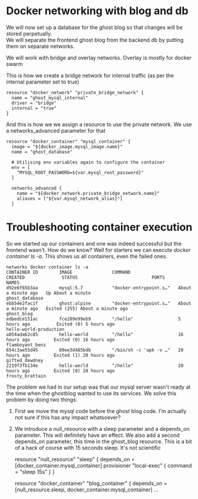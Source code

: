 # Docker networking with blog and db

We will now set up a database for the ghost blog so that changes will be stored perpetually.
<br>
We will separate the frontend ghost blog from the backend db by putting them on separate networks.


We will work with bridge and overlay networks.
Overlay is mostly for docker swarm

This is how we create a bridge network for internal traffic
(as per the internal parameter set to true)
    
    resource "docker_network" "private_bridge_network" {
      name = "ghost_mysql_internal"
      driver = "bridge"
      internal = "true"
    }

And this is how we we assign a resource to use the private network.
We use a networks_advanced parameter for that    
    
    resource "docker_container" "mysql_container" {
      image = "${docker_image.mysql_image.name}"
      name = "ghost_database"
    
      # Utilising env variables again to configure the container
      env = [
        "MYSQL_ROOT_PASSWORD=${var.mysql_root_password}"
      ]
    
      networks_advanced {
        name = "${docker_network.private_bridge_network.name}"
        aliases = ["${var.mysql_network_alias}"]
      }
      
# Troubleshooting container execution
So we started up our containers and one was indeed successful but the frontend wasn't.
How do we know?
Well for starters we can execute *docker container ls -a*. This shows us all containers, even the failed ones.

    networks docker container ls -a
    CONTAINER ID        IMAGE               COMMAND                  CREATED              STATUS                            PORTS               NAMES
    d92e6f65b3aa        mysql:5.7           "docker-entrypoint.s…"   About a minute ago   Up About a minute                                     ghost_database
    ebb54e2fac1f        ghost:alpine        "docker-entrypoint.s…"   About a minute ago   Exited (255) About a minute ago                       ghost_blog
    edbedce151ac        fce289e99eb9        "/hello"                 5 hours ago          Exited (0) 5 hours ago                                hello-world-production
    a054ada62c85        hello-world         "/hello"                 16 hours ago         Exited (0) 16 hours ago                               flamboyant_benz
    654c3ae55d45        89ee3d485bdb        "/bin/sh -c 'apk -v …"   20 hours ago         Exited (1) 20 hours ago                               gifted_dewdney
    2219f3fb134e        hello-world         "/hello"                 20 hours ago         Exited (0) 20 hours ago                               frosty_brattain

The problem we had in our setup was that our mysql server wasn't ready at the time when the ghostblog wanted to use its services.
We solve this problem by doing two things:

1. First we move the mysql code before the ghost blog code.
I'm actually not sure if this has any impact whatsoever?

2. We introduce a null_resource with a sleep parameter and a depends_on parameter.
This will definitely have an effect. We also add a second depends_on parameter, this time in the ghost_blog resource.
This is a bit of a hack of course with 15 seconds sleep. It's not scientific


    resource "null_resource" "sleep" {
      depends_on = [docker_container.mysql_container]
      provisioner "local-exec" {
        command = "sleep 15s"
      }
    }
    
    resource "docker_container" "blog_container" {
      depends_on = [null_resource.sleep, docker_container.mysql_container]
      ...